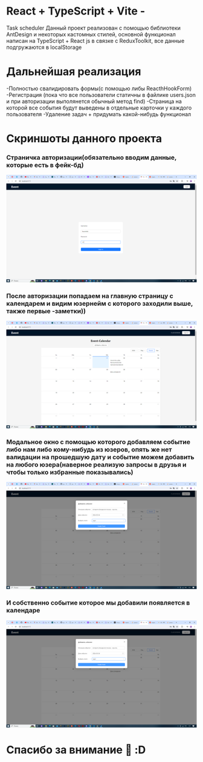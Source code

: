 # React + TypeScript + Vite - 
Task scheduler
Данный проект реализован с помощью библиотеки AntDesign и некоторых кастомных стилей, основной функционал написан на TypeScript + React js в связке с ReduxToolkit, все данные подгружаются в localStorage
# Дальнейшая реализация 
-Полностью свалидировать формы(с помощью либы ReacthHookForm)
-Регистрация (пока что все пользователи статичны в файлике users.json и при авторизации выполянется обычный метод find)
-Страница на которой все события будут выведены в отдельные карточки у каждого пользователя
-Удаление задач + придумать какой-нибудь функционал

# Скриншоты данного проекта

<h3>Страничка авторизации(обязательно вводим данные, которые есть в фейк-бд)</h3>
<img src="https://github.com/flavokrkkk/react-api-git/blob/master/screens/2024-05-01_01-32-26.png">

<h3>После авторизации попадаем на главную страницу с календарем и видим юзернейм с которого заходили выше, также первые -заметки))</h3>
<img src="https://github.com/flavokrkkk/react-api-git/blob/master/screens/2024-05-01_01-30-40.png">

<h3>Модальное окно с помощью которого добавляем событие либо нам либо кому-нибудь из юзеров, опять же нет валидации на прошедшую дату и событие можем добавить на любого юзера(наверное реализую запросы в друзья и чтобы только избранные показывались)</h3>
<img src="https://github.com/flavokrkkk/react-api-git/blob/master/screens/2024-05-01_01-31-22.png">

<h3>И собственно событие которое мы добавили появляется в календаре</h3>
<img src="https://github.com/flavokrkkk/react-api-git/blob/master/screens/2024-05-01_01-31-22.png">

<h1>Спасибо за внимание 🦡 :D</h1>

